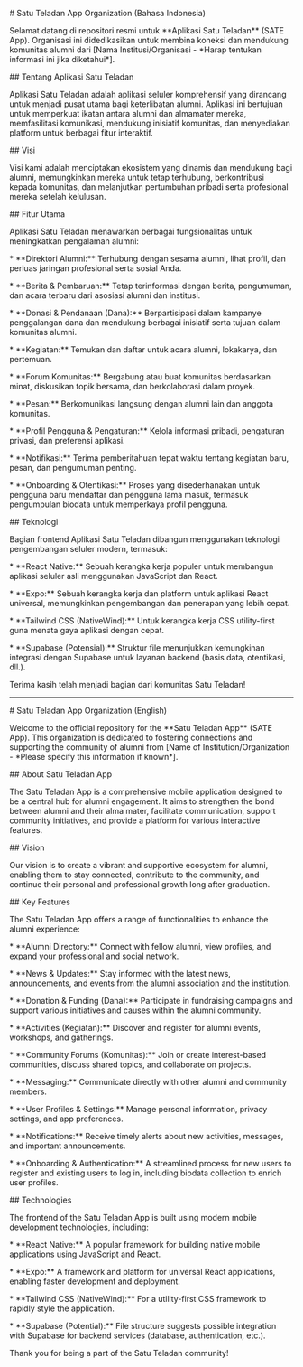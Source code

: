 \# Satu Teladan App Organization (Bahasa Indonesia)



Selamat datang di repositori resmi untuk \*\*Aplikasi Satu Teladan\*\* (SATE App). Organisasi ini didedikasikan untuk membina koneksi dan mendukung komunitas alumni dari \[Nama Institusi/Organisasi - \*Harap tentukan informasi ini jika diketahui\*].



\## Tentang Aplikasi Satu Teladan



Aplikasi Satu Teladan adalah aplikasi seluler komprehensif yang dirancang untuk menjadi pusat utama bagi keterlibatan alumni. Aplikasi ini bertujuan untuk memperkuat ikatan antara alumni dan almamater mereka, memfasilitasi komunikasi, mendukung inisiatif komunitas, dan menyediakan platform untuk berbagai fitur interaktif.



\## Visi



Visi kami adalah menciptakan ekosistem yang dinamis dan mendukung bagi alumni, memungkinkan mereka untuk tetap terhubung, berkontribusi kepada komunitas, dan melanjutkan pertumbuhan pribadi serta profesional mereka setelah kelulusan.



\## Fitur Utama



Aplikasi Satu Teladan menawarkan berbagai fungsionalitas untuk meningkatkan pengalaman alumni:



\* \*\*Direktori Alumni:\*\* Terhubung dengan sesama alumni, lihat profil, dan perluas jaringan profesional serta sosial Anda.

\* \*\*Berita \& Pembaruan:\*\* Tetap terinformasi dengan berita, pengumuman, dan acara terbaru dari asosiasi alumni dan institusi.

\* \*\*Donasi \& Pendanaan (Dana):\*\* Berpartisipasi dalam kampanye penggalangan dana dan mendukung berbagai inisiatif serta tujuan dalam komunitas alumni.

\* \*\*Kegiatan:\*\* Temukan dan daftar untuk acara alumni, lokakarya, dan pertemuan.

\* \*\*Forum Komunitas:\*\* Bergabung atau buat komunitas berdasarkan minat, diskusikan topik bersama, dan berkolaborasi dalam proyek.

\* \*\*Pesan:\*\* Berkomunikasi langsung dengan alumni lain dan anggota komunitas.

\* \*\*Profil Pengguna \& Pengaturan:\*\* Kelola informasi pribadi, pengaturan privasi, dan preferensi aplikasi.

\* \*\*Notifikasi:\*\* Terima pemberitahuan tepat waktu tentang kegiatan baru, pesan, dan pengumuman penting.

\* \*\*Onboarding \& Otentikasi:\*\* Proses yang disederhanakan untuk pengguna baru mendaftar dan pengguna lama masuk, termasuk pengumpulan biodata untuk memperkaya profil pengguna.



\## Teknologi



Bagian frontend Aplikasi Satu Teladan dibangun menggunakan teknologi pengembangan seluler modern, termasuk:



\* \*\*React Native:\*\* Sebuah kerangka kerja populer untuk membangun aplikasi seluler asli menggunakan JavaScript dan React.

\* \*\*Expo:\*\* Sebuah kerangka kerja dan platform untuk aplikasi React universal, memungkinkan pengembangan dan penerapan yang lebih cepat.

\* \*\*Tailwind CSS (NativeWind):\*\* Untuk kerangka kerja CSS utility-first guna menata gaya aplikasi dengan cepat.

\* \*\*Supabase (Potensial):\*\* Struktur file menunjukkan kemungkinan integrasi dengan Supabase untuk layanan backend (basis data, otentikasi, dll.).



Terima kasih telah menjadi bagian dari komunitas Satu Teladan!



---



\# Satu Teladan App Organization (English)



Welcome to the official repository for the \*\*Satu Teladan App\*\* (SATE App). This organization is dedicated to fostering connections and supporting the community of alumni from \[Name of Institution/Organization - \*Please specify this information if known\*].



\## About Satu Teladan App



The Satu Teladan App is a comprehensive mobile application designed to be a central hub for alumni engagement. It aims to strengthen the bond between alumni and their alma mater, facilitate communication, support community initiatives, and provide a platform for various interactive features.



\## Vision



Our vision is to create a vibrant and supportive ecosystem for alumni, enabling them to stay connected, contribute to the community, and continue their personal and professional growth long after graduation.



\## Key Features



The Satu Teladan App offers a range of functionalities to enhance the alumni experience:



\* \*\*Alumni Directory:\*\* Connect with fellow alumni, view profiles, and expand your professional and social network.

\* \*\*News \& Updates:\*\* Stay informed with the latest news, announcements, and events from the alumni association and the institution.

\* \*\*Donation \& Funding (Dana):\*\* Participate in fundraising campaigns and support various initiatives and causes within the alumni community.

\* \*\*Activities (Kegiatan):\*\* Discover and register for alumni events, workshops, and gatherings.

\* \*\*Community Forums (Komunitas):\*\* Join or create interest-based communities, discuss shared topics, and collaborate on projects.

\* \*\*Messaging:\*\* Communicate directly with other alumni and community members.

\* \*\*User Profiles \& Settings:\*\* Manage personal information, privacy settings, and app preferences.

\* \*\*Notifications:\*\* Receive timely alerts about new activities, messages, and important announcements.

\* \*\*Onboarding \& Authentication:\*\* A streamlined process for new users to register and existing users to log in, including biodata collection to enrich user profiles.



\## Technologies



The frontend of the Satu Teladan App is built using modern mobile development technologies, including:



\* \*\*React Native:\*\* A popular framework for building native mobile applications using JavaScript and React.

\* \*\*Expo:\*\* A framework and platform for universal React applications, enabling faster development and deployment.

\* \*\*Tailwind CSS (NativeWind):\*\* For a utility-first CSS framework to rapidly style the application.

\* \*\*Supabase (Potential):\*\* File structure suggests possible integration with Supabase for backend services (database, authentication, etc.).



Thank you for being a part of the Satu Teladan community!


